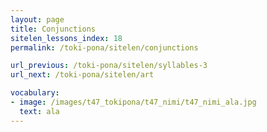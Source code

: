 ```yaml
---
layout: page
title: Conjunctions
sitelen_lessons_index: 18
permalink: /toki-pona/sitelen/conjunctions

url_previous: /toki-pona/sitelen/syllables-3
url_next: /toki-pona/sitelen/art

vocabulary:
- image: /images/t47_tokipona/t47_nimi/t47_nimi_ala.jpg
  text: ala
---
```

